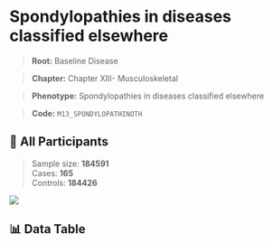 # Spondylopathies in diseases classified elsewhere

> **Root:** Baseline Disease  

> **Chapter:** Chapter XIII- Musculoskeletal  

> **Phenotype:** Spondylopathies in diseases classified elsewhere  

> **Code:** `M13_SPONDYLOPATHINOTH`

## 🧪 All Participants  
> Sample size: **184591**  
> Cases: **165**  
> Controls: **184426**
<img src="/Sensitive/Figures/ALL/Incidence/M13_SPONDYLOPATHINOTH.png"/>

## 📊 Data Table
<CsvTableMRF src="/Sensitive/Data/ALL/Incidence/COX_M13_SPONDYLOPATHINOTH.csv"/>

